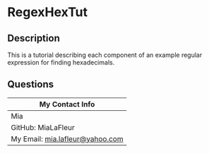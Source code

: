 
  # RegexHexTut

  ## Description

  This is a tutorial describing each component of an example regular expression for finding hexadecimals.

  ## Questions

  | My Contact Info|
  |----------|
  |Mia|
  |GitHub: MiaLaFleur|
  |My Email: mia.lafleur@yahoo.com|

